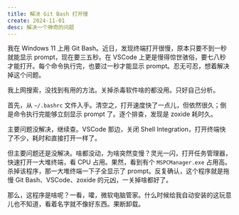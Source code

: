 ```yaml
---
title: 解决 Git Bash 打开慢
create: 2024-11-01
desc: 解决一个神奇的问题
---
```


我在 Windows 11 上用 Git Bash。近日，发现终端打开很慢，原本只要不到一秒就能显示 prompt，现在要三五秒。在 VSCode 上更是慢得惊世骇俗，要七八秒才能打开。每个命令执行完，也要过一秒才能显示 prompt。忍无可忍，想着解决掉这个问题。

我上网搜索，没找到有用的方法。关掉杀毒软件啥的都没用。只好自己分析。

首先，从 `~/.bashrc` 文件入手。清空之，打开速度快了一点儿，但依然很久；倒是命令执行完能够立刻显示 prompt 了。逐个排查，发现是 zoxide 耗时久。

主要问题没解决，继续查。VSCode 那边，关闭 Shell Integration，打开终端快了不少，耗时和直接打开一样了。

但主要问题还是没解决。啥都没动，为啥突然变慢？灵光一闪，打开任务管理器，快速打开一大堆终端，看 CPU 占用。果然，看到有个 `MSPCManager.exe` 占用高。杀掉该程序，那一大堆终端一下子全显示了 prompt。反复确认，这个程序就是拖慢 Git Bash、VSCode、zoxide 的元凶，一关掉啥都好了。

那么，这程序是啥呢？一看，嚯，微软电脑管家。什么时候给我自动安装的这玩意儿也不知道，看着名字就不像好东西。果断卸载。
